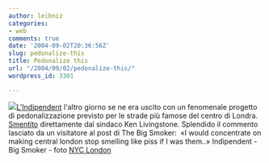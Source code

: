 ```yaml
---
author: leibniz
categories:
- web
comments: true
date: '2004-09-02T20:36:56Z'
slug: pedonalize-this
title: Pedonalize this
url: "/2004/09/02/pedonalize-this/"
wordpress_id: 3301

---
```

![](http://www.nyclondon.com/blog/images/battersea_power_station.jpg)[L'Indipendent](http://news.independent.co.uk/uk/this_britain/story.jsp?story=556775) l'altro giorno se ne era uscito con un fenomenale progetto di pedonalizzazione previsto per le strade più famose del centro di Londra. [Smentito](http://www.stm-editorial.co.uk/thebigsmoker/archives/000478.html) direttamente dal sindaco Ken Livingstone. Splendido il commento lasciato da un visitatore al post di The Big Smoker:  «I would concentrate on making central london stop smelling like piss if I was them..»
Indipendent - Big Smoker - foto [NYC London](http://www.nyclondon.com/blog/)
